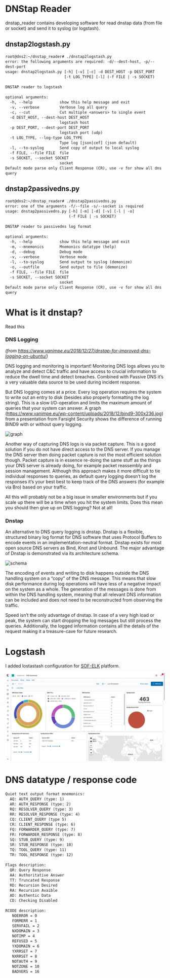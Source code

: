 # DNStap Reader

dnstap_reader contains developing software for read dnstap data (from file or socket) and send it to syslog (or logstash).

## dnstap2logstash.py
```
root@dns2:~/dnstap_reader# ./dnstap2logstash.py
error: the following arguments are required: -d/--dest-host, -p/--dest-port
usage: dnstap2logstash.py [-h] [-v] [-c] -d DEST_HOST -p DEST_PORT
                          [-t LOG_TYPE] [-l] (-f FILE | -s SOCKET)

DNSTAP reader to logstash

optional arguments:
  -h, --help            show this help message and exit
  -v, --verbose         Verbose log all query
  -c, --cut             Cut multiple <answers> to single event
  -d DEST_HOST, --dest-host DEST_HOST
                        logstash host
  -p DEST_PORT, --dest-port DEST_PORT
                        logstash port (udp)
  -t LOG_TYPE, --log-type LOG_TYPE
                        Type log [json|cef] (json default)
  -l, --to-syslog       Send copy of output to local syslog
  -f FILE, --file FILE  file
  -s SOCKET, --socket SOCKET
                        socket
Default mode parse only Client Response (CR), use -v for show all dns query
```
## dnstap2passivedns.py
```
root@dns2:~/dnstap_reader# ./dnstap2passivedns.py
error: one of the arguments -f/--file -s/--socket is required
usage: dnstap2passivedns.py [-h] [-m] [-d] [-v] [-l | -o]
                            (-f FILE | -s SOCKET)

DNSTAP reader to passivedns log format

optional arguments:
  -h, --help            show this help message and exit
  -m, --mnemonics       Mnemonics datatype (help)
  -d, --debug           Debug mode
  -v, --verbose         Verbose mode
  -l, --to-syslog       Send output to syslog (demonize)
  -o, --outfile         Send output to file (demonize)
  -f FILE, --file FILE  file
  -s SOCKET, --socket SOCKET
                        socket
Default mode parse only Client Response (CR), use -v for show all dns query
```

# What is it dnstap? 

Read this 

### DNS Logging 
_(from https://www.vanimpe.eu/2018/12/27/dnstap-for-improved-dns-logging-on-ubuntu/)_

DNS logging and monitoring is important! Monitoring DNS logs allows you to analyze and detect C&C traffic and have access to crucial information to reduce the dwell time and detect breaches. Combined with Passive DNS it’s a very valuable data source to be used during incident response.

But DNS logging comes at a price. Every log operation requires the system to write out an entry to disk (besides also properly formatting the log string). This is a slow I/O-operation and limits the maximum amount of queries that your system can answer. A graph (https://www.vanimpe.eu/wp-content/uploads/2018/12/bind9-300x236.jpg) from a presentation from Farsight Security shows the difference of running BIND9 with or without query logging.

![graph](https://www.vanimpe.eu/wp-content/uploads/2018/12/bind9-300x236.jpg)

Another way of capturing DNS logs is via packet capture. This is a good solution if you do not have direct access to the DNS server. If you manage the DNS server then doing packet capture is not the most efficient solution though. Packet capture is in essence re-doing the same stuff as the things your DNS server is already doing, for example packet reassembly and session management. Although this approach makes it more difficult to tie individual responses to queries, as default query logging doesn’t log the responses it’s your best best to keep track of the DNS answers (for example via Bro) based on your traffic.

All this will probably not be a big issue in smaller environments but if you scale up there will be a time when you hit the system limits. Does this mean you should then give up on DNS logging? Not at all!

### Dnstap

An alternative to DNS query logging is dnstap. Dnstap is a flexible, structured binary log format for DNS software that uses Protocol Buffers to encode events in an implementation-neutral format. Dnstap exists for most open source DNS servers as Bind, Knot and Unbound. The major advantage of Dnstap is demonstrated via its architecture schema.

![schema](https://www.vanimpe.eu/wp-content/uploads/2018/12/512x378-dnstap-300x221.png)

The encoding of events and writing to disk happens outside the DNS handling system on a “copy” of the DNS message. This means that slow disk performance during log operations will have less of a negative impact on the system as a whole. The generation of the messages is done from within the DNS handling system, meaning that all relevant DNS information can be included and does not need to be reconstructed from observing the traffic.

Speed isn’t the only advantage of dnstap. In case of a very high load or peak, the system can start dropping the log messages but still process the queries. Additionally, the logged information contains all the details of the request making it a treasure-cave for future research.

# Logstash 

I added lostastash configuration for [SOF-ELK](https://github.com/philhagen/sof-elk) platform.

![DNS_dashboard-SOF-ELK.jpg](https://github.com/LDO-CERT/dnstap_reader/blob/master/DNS_dashboard-SOF-ELK.jpg)


# DNS datatype / response code
```
Quiet text output format mnemonics:
  AQ: AUTH_QUERY (type: 1)
  AR: AUTH_RESPONSE (type: 2)
  RQ: RESOLVER_QUERY (type: 3)
  RR: RESOLVER_RESPONSE (type: 4)
  CQ: CLIENT_QUERY (type 5)
  CR: CLIENT_RESPONSE (type: 6)
  FQ: FORWARDER_QUERY (type: 7)
  FR: FORWARDER_RESPONSE (type: 8)
  SQ: STUB_QUERY (type: 9)
  SR: STUB_RESPONSE (type: 10)
  TQ: TOOL_QUERY (type: 11)
  TR: TOOL_RESPONSE (type: 12)

Flags description:
  QR: Query Response
  AA: Authoritative Answer
  TT: Truncated Response
  RD: Recursion Desired
  RA: Recursion Avaible
  AD: Authentic Data
  CD: Checking Disabled

RCODE description:
   NOERROR = 0
   FORMERR = 1
   SERVFAIL = 2
   NXDOMAIN = 3
   NOTIMP = 4
   REFUSED = 5
   YXDOMAIN = 6
   YXRRSET = 7
   NXRRSET = 8
   NOTAUTH = 9
   NOTZONE = 10
   BADVERS = 16
```
